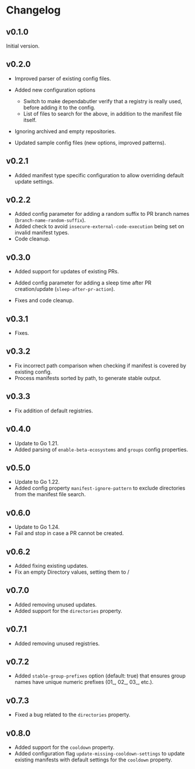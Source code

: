 # Changelog

## v0.1.0

Initial version.

## v0.2.0

- Improved parser of existing config files.

- Added new configuration options
    - Switch to make dependabutler verify that a registry is really used, before adding it to the config.
    - List of files to search for the above, in addition to the manifest file itself.

- Ignoring archived and empty repositories.

- Updated sample config files (new options, improved patterns).

## v0.2.1

- Added manifest type specific configuration to allow overriding default update settings.

## v0.2.2

- Added config parameter for adding a random suffix to PR branch names (`branch-name-random-suffix`).
- Added check to avoid `insecure-external-code-execution` being set on invalid manifest types.
- Code cleanup.

## v0.3.0

- Added support for updates of existing PRs.

- Added config parameter for adding a sleep time after PR creation/update (`sleep-after-pr-action`).

- Fixes and code cleanup.

## v0.3.1

- Fixes.

## v0.3.2

- Fix incorrect path comparison when checking if manifest is covered by existing config.
- Process manifests sorted by path, to generate stable output.

## v0.3.3

- Fix addition of default registries.

## v0.4.0

- Update to Go 1.21.
- Added parsing of `enable-beta-ecosystems` and `groups` config properties.

## v0.5.0

- Update to Go 1.22.
- Added config property `manifest-ignore-pattern` to exclude directories from the manifest file search.

## v0.6.0

- Update to Go 1.24.
- Fail and stop in case a PR cannot be created.

## v0.6.2

- Added fixing existing updates.
- Fix an empty Directory values, setting them to /

## v0.7.0

- Added removing unused updates.
- Added support for the `directories` property.

## v0.7.1

- Added removing unused registries.

## v0.7.2

- Added `stable-group-prefixes` option (default: true) that ensures group names have unique numeric prefixes (01_, 02_, 03_, etc.).

## v0.7.3

- Fixed a bug related to the `directories` property.

## v0.8.0

- Added support for the `cooldown` property.
- Added configuration flag `update-missing-cooldown-settings` to update existing manifests with default settings for the `cooldown` property.